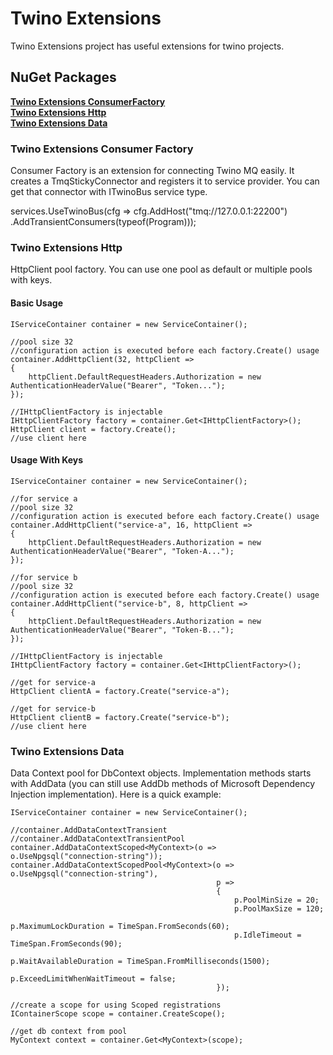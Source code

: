 # Twino Extensions

Twino Extensions project has useful extensions for twino projects.

## NuGet Packages

**[Twino Extensions ConsumerFactory](https://www.nuget.org/packages/Twino.Extensions.ConsumerFactory)**<br>
**[Twino Extensions Http](https://www.nuget.org/packages/Twino.Extensions.Http)**<br>
**[Twino Extensions Data](https://www.nuget.org/packages/Twino.Extensions.Data)**<br>


### Twino Extensions Consumer Factory

Consumer Factory is an extension for connecting Twino MQ easily. It creates a TmqStickyConnector and registers it to service provider. You can get that connector with ITwinoBus service type.

services.UseTwinoBus(cfg => cfg.AddHost("tmq://127.0.0.1:22200")
                               .AddTransientConsumers(typeof(Program)));


### Twino Extensions Http

HttpClient pool factory. You can use one pool as default or multiple pools with keys.

#### Basic Usage

    IServiceContainer container = new ServiceContainer();

    //pool size 32
    //configuration action is executed before each factory.Create() usage
    container.AddHttpClient(32, httpClient =>
    {
        httpClient.DefaultRequestHeaders.Authorization = new AuthenticationHeaderValue("Bearer", "Token...");
    });

    //IHttpClientFactory is injectable
    IHttpClientFactory factory = container.Get<IHttpClientFactory>();
    HttpClient client = factory.Create();
    //use client here
            
            
#### Usage With Keys

    IServiceContainer container = new ServiceContainer();

    //for service a
    //pool size 32
    //configuration action is executed before each factory.Create() usage
    container.AddHttpClient("service-a", 16, httpClient =>
    {
        httpClient.DefaultRequestHeaders.Authorization = new AuthenticationHeaderValue("Bearer", "Token-A...");
    });
    
    //for service b
    //pool size 32
    //configuration action is executed before each factory.Create() usage
    container.AddHttpClient("service-b", 8, httpClient =>
    {
        httpClient.DefaultRequestHeaders.Authorization = new AuthenticationHeaderValue("Bearer", "Token-B...");
    });

    //IHttpClientFactory is injectable
    IHttpClientFactory factory = container.Get<IHttpClientFactory>();
    
    //get for service-a
    HttpClient clientA = factory.Create("service-a");
    
    //get for service-b
    HttpClient clientB = factory.Create("service-b");
    //use client here


### Twino Extensions Data

Data Context pool for DbContext objects. Implementation methods starts with AddData (you can still use AddDb methods of Microsoft Dependency Injection implementation).
Here is a quick example:

    IServiceContainer container = new ServiceContainer();

    //container.AddDataContextTransient
    //container.AddDataContextTransientPool
    container.AddDataContextScoped<MyContext>(o => o.UseNpgsql("connection-string"));
    container.AddDataContextScopedPool<MyContext>(o => o.UseNpgsql("connection-string"),
                                                  p =>
                                                  {
                                                      p.PoolMinSize = 20;
                                                      p.PoolMaxSize = 120;
                                                      p.MaximumLockDuration = TimeSpan.FromSeconds(60);
                                                      p.IdleTimeout = TimeSpan.FromSeconds(90);
                                                      p.WaitAvailableDuration = TimeSpan.FromMilliseconds(1500);
                                                      p.ExceedLimitWhenWaitTimeout = false;
                                                  });

    //create a scope for using Scoped registrations
    IContainerScope scope = container.CreateScope();
    
    //get db context from pool
    MyContext context = container.Get<MyContext>(scope);
